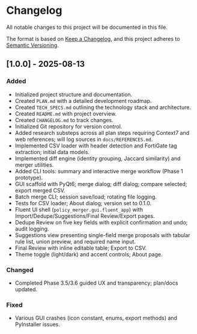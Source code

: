 # Changelog

All notable changes to this project will be documented in this file.

The format is based on [Keep a Changelog](https://keepachangelog.com/en/1.0.0/),
and this project adheres to [Semantic Versioning](https://semver.org/spec/v2.0.0.html).

## [1.0.0] - 2025-08-13

### Added

-   Initialized project structure and documentation.
-   Created `PLAN.md` with a detailed development roadmap.
-   Created `TECH_SPECS.md` outlining the technology stack and architecture.
-   Created `README.md` with project overview.
-   Created `CHANGELOG.md` to track changes.
-   Initialized Git repository for version control.
 -   Added research substeps across all plan steps requiring Context7 and web references; will log sources in `docs/REFERENCES.md`.
-   Implemented CSV loader with header detection and FortiGate tag extraction; initial data models.
-   Implemented diff engine (identity grouping, Jaccard similarity) and merger utilities.
-   Added CLI tools: summary and interactive merge workflow (Phase 1 prototype).
-   GUI scaffold with PyQt6; merge dialog; diff dialog; compare selected; export merged CSV.
-   Batch merge CLI; session save/load; rotating file logging.
-   Tests for CSV loader; About dialog; version set to 0.1.0.
 -   Fluent UI shell (`policy_merger.gui.fluent_app`) with Import/Dedupe/Suggestions/Final Review/Export pages.
 -   Dedupe Review on five key fields with explicit confirmation and undo; audit logging.
 -   Suggestions view presenting single-field merge proposals with tabular rule list, union preview, and required name input.
 -   Final Review with inline editable table; Export to CSV.
 -   Theme toggle (light/dark) and accent controls; About page.

### Changed

-   Completed Phase 3.5/3.6 guided UX and transparency; plan/docs updated.

### Fixed

-   Various GUI crashes (icon constant, enums, export methods) and PyInstaller issues.
